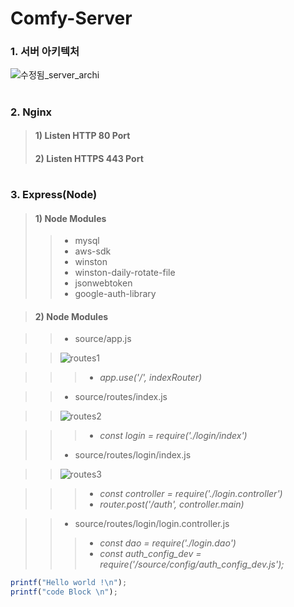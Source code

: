 # Comfy-Server

### 1. 서버 아키텍처

![수정됨_server_archi](https://user-images.githubusercontent.com/72685070/103410350-375a7580-4bae-11eb-9999-6201cb7b14ab.png)

#

### 2. Nginx
> #### 1) Listen HTTP 80 Port
> #### 2) Listen HTTPS 443 Port
#
### 3. Express(Node)
> #### 1) Node Modules
>> * mysql
>> * aws-sdk
>> * winston
>> * winston-daily-rotate-file
>> * jsonwebtoken
>> * google-auth-library




> #### 2) Node Modules





>> * source/app.js


>> ![routes1](https://user-images.githubusercontent.com/72685070/103410629-8523ad80-4baf-11eb-97d2-1b0dae73a7b2.png)


>>> - _app.use('/', indexRouter)_


>> * source/routes/index.js

>> ![routes2](https://user-images.githubusercontent.com/72685070/103411082-87870700-4bb1-11eb-9fb1-b0f9d6c634a4.png)


>>> - _const login = require('./login/index')_
>> * source/routes/login/index.js

>> ![routes3](https://user-images.githubusercontent.com/72685070/103411127-c87f1b80-4bb1-11eb-994f-7e76a3fb4a7a.png)


>>> - _const controller = require('./login.controller')_
>>> - _router.post('/auth', controller.main)_

>> * source/routes/login/login.controller.js
>>> - _const dao = require('./login.dao')_
>>> - _const auth_config_dev = require('/source/config/auth_config_dev.js');_
>>> 

``` Javascript
printf("Hello world !\n");
printf("code Block \n");
```
